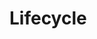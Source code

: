 <!-- .slide:    data-background-color="#699f00" -->
<!-- .slide:    class="center center-horizontal" -->
<!-- .slide:    data-transition="convex" -->

# Lifecycle